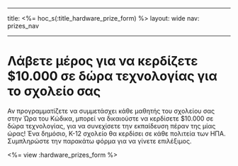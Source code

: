* * *

title: <%= hoc_s(:title_hardware_prize_form) %> layout: wide nav: prizes_nav

* * *

# Λάβετε μέρος για να κερδίζετε $10.000 σε δώρα τεχνολογίας για το σχολείο σας

Αν προγραμματίζετε να συμμετάσχει κάθε μαθητής του σχολείου σας στην Ώρα του Κώδικα, μπορεί να δικαιούστε να κερδίσετε $10.000 σε δώρα τεχνολογίας, για να συνεχίσετε την εκπαίδευση πέραν της μίας ώρας! Ένα δημόσιο, K-12 σχολείο θα κερδίσει σε κάθε πολιτεία των ΗΠΑ. Συμπληρώστε την παρακάτω φόρμα για να γίνετε επιλέξιμος.

<%= view :hardware_prizes_form %>